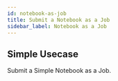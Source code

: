 ```yaml
---
id: notebook-as-job
title: Submit a Notebook as a Job
sidebar_label: Notebook as a Job
---
```






## Simple Usecase

Submit a Simple Notebook as a Job.

